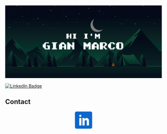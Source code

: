 ![banner](HiBanner.svg)

[![LinkedIn Badge](https://img.shields.io/badge/LinkedIn-Profile-informational?style=flat&logo=linkedin&logoColor=white&color=0D76A8)](https://www.linkedin.com/in/gian-marco-mora-tami-66233b20a)

## Contact

<p align="center">
  <a href="https://www.linkedin.com/in/gian-marco-mora-tami-66233b20a/">
    <img src="inIcon.svg" alt="LinkedinProfile" width="60">
  </a>
</p>


